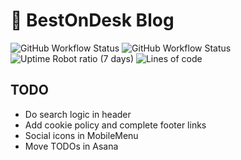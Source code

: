 # 📎 BestOnDesk Blog
![GitHub Workflow Status](https://img.shields.io/github/workflow/status/bestondesk/gatsby-bod/build-deploy?label=master%20build&logo=github)
![GitHub Workflow Status](https://img.shields.io/github/workflow/status/bestondesk/gatsby-bod/build-deploy-staging?label=staging%20build&logo=github)
![Uptime Robot ratio (7 days)](https://img.shields.io/uptimerobot/ratio/7/m788675307-d3660fea01a9834f92d35a9d)
![Lines of code](https://img.shields.io/tokei/lines/github/bestondesk/gatsby-bod?label=total%20lines%20of%20code)

## TODO
- Do search logic in header
- Add cookie policy and complete footer links
- Social icons in MobileMenu
- Move TODOs in Asana